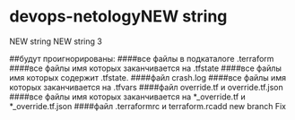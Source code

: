 # devops-netologyNEW string
NEW string
NEW string 3


##будут проигнорированы:
####все файлы в подкаталоге .terraform
####все файлы имя которых заканчивается на .tfstate
####все файлы имя которых содержит .tfstate.
####файл crash.log
####все файлы имя которых заканчивается на .tfvars
####файл override.tf и override.tf.json
####все файлы имя которых заканчивается на *_override.tf и *_override.tf.json
####файл .terraformrc и terraform.rcadd new branch Fix
